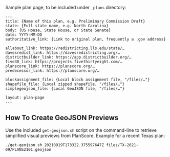 Sample plan page, to be included under `_plans` directory:

```
---
title: {Name of this plan, e.g. Preliminary Commission Draft}
state: {Full state name, e.g. North Carolina}
body: {US House, State House, or State Senate}
date: YYYY-MM-DD
authoritative_link: {Link to original plan, frequently a .gov address}

allabout_link: https://redistricting.lls.edu/state/…
davesredist_link: https://davesredistricting.org/…
districtbuilder_link: https://app.districtbuilder.org/…
five38_link: https://projects.fivethirtyeight.com/…
planscore_link: https://planscore.org/…
predecessor_link: https://planscore.org/…

blockassignment_file: {Local block assignment file, "/files/…"}
shapefile_file: {Local zipped shapefile, "/files/…"}
simplegeojson_file: {Local GeoJSON file, "/files/…"}

layout: plan-page
---
```

## How To Create GeoJSON Previews

Use the included `get-geojson.sh` script on the command-line to retrieve
simplified visual previews from PlanScore. Example for a recent Texas plan:

    ./get-geojson.sh 20210919T173322.375597647Z files/TX-2021-09/PLANS2101.geojson
